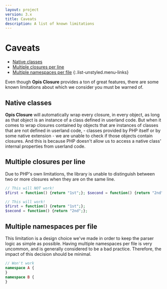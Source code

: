 ```yaml
---
layout: project
version: 3.x
title: Caveats
description: A list of known limitations
---
```

# Caveats

* [Native classes](#native-classes)
* [Multiple closures per line](#multiple-closures-per-line)
* [Multiple namespaces per file](#multiple-namespaces-per-file)
{:.list-unstyled.menu-links}

Even though **Opis Closure** provides a ton of great features, there are some known limitations about which we consider
you must be warned of.

## Native classes

**Opis Closure** will automatically wrap every closure, in every object, as long as that object is an instance of a class 
defined in userland code. But when it comes to wrap closures contained by objects that are instances of classes that are 
not defined in userland code, - classes provided by PHP itself or by some native extension - we are unable to check
if those objects contain closures. And this is because PHP doesn't allow us to access a native class' 
internal properties from userland code. 

## Multiple closures per line

Due to PHP's own limitations, the library is unable to distinguish between two or more closures when they are
on the same line.

```php
// This will NOT work!
$first = function() {return "1st";}; $second = function() {return "2nd";};

// This will work!
$first = function() {return "1st";};
$second = function() {return "2nd";};
```

## Multiple namespaces per file

This limitation is a design choice we've made in order to keep the parser logic as simple as possible.
Having multiple namespaces per file is very uncommon, and is generally considered to be a bad practice. 
Therefore, the impact of this decision should be minimal.

```php
// Won't work
namespace A {
}
namespace B {
}
```
